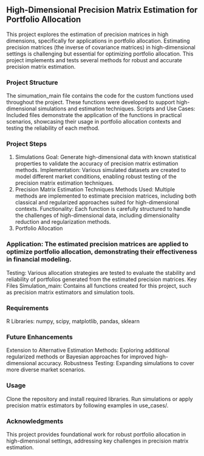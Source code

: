 ## High-Dimensional Precision Matrix Estimation for Portfolio Allocation
This project explores the estimation of precision matrices in high dimensions, specifically for applications in portfolio allocation. Estimating precision matrices (the inverse of covariance matrices) in high-dimensional settings is challenging but essential for optimizing portfolio allocation. This project implements and tests several methods for robust and accurate precision matrix estimation.

### Project Structure
The simumation_main file contains the code for the custom functions used throughout the project. These functions were developed to support high-dimensional simulations and estimation techniques.
Scripts and Use Cases: Included files demonstrate the application of the functions in practical scenarios, showcasing their usage in portfolio allocation contexts and testing the reliability of each method.
### Project Steps
1. Simulations
Goal: Generate high-dimensional data with known statistical properties to validate the accuracy of precision matrix estimation methods.
Implementation: Various simulated datasets are created to model different market conditions, enabling robust testing of the precision matrix estimation techniques.
2. Precision Matrix Estimation Techniques
Methods Used: Multiple methods are implemented to estimate precision matrices, including both classical and regularized approaches suited for high-dimensional contexts.
Functionality: Each function is carefully structured to handle the challenges of high-dimensional data, including dimensionality reduction and regularization methods.
3. Portfolio Allocation
### Application: The estimated precision matrices are applied to optimize portfolio allocation, demonstrating their effectiveness in financial modeling.

Testing: Various allocation strategies are tested to evaluate the stability and reliability of portfolios generated from the estimated precision matrices.
Key Files
Simulation_main: Contains all functions created for this project, such as precision matrix estimators and simulation tools.

### Requirements
R
Libraries: numpy, scipy, matplotlib, pandas, sklearn
### Future Enhancements
Extension to Alternative Estimation Methods: Exploring additional regularized methods or Bayesian approaches for improved high-dimensional accuracy.
Robustness Testing: Expanding simulations to cover more diverse market scenarios.
### Usage
Clone the repository and install required libraries.
Run simulations or apply precision matrix estimators by following examples in use_cases/.
### Acknowledgments
This project provides foundational work for robust portfolio allocation in high-dimensional settings, addressing key challenges in precision matrix estimation.